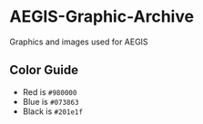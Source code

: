 # AEGIS-Graphic-Archive
Graphics and images used for AEGIS


## Color Guide
* Red is `#980000`
* Blue is `#073863`
* Black is `#201e1f`
